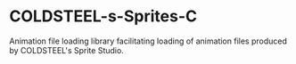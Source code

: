 # COLDSTEEL-s-Sprites-C
 Animation file loading library facilitating loading of animation files produced by COLDSTEEL's Sprite Studio.